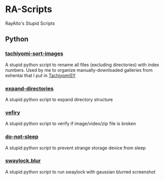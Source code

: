 # RA-Scripts

RayAlto's Stupid Scripts

## Python

### [tachiyomi-sort-images](./python/tachiyomi-sort-images)

A stupid python script to rename all files (excluding directories) with index numbers. Used by me to organize manually-downloaded galleries from exhentai that I put in [TachiyomiSY](https://github.com/jobobby04/tachiyomisy)

### [expand-directories](./python/expand-directory)

A stupid python script to expand directory structure

### [vefiry](./python/verify)

A stupid python script to verify if image/video/zip file is broken

### [do-not-sleep](./python/do-not-sleep)

A stupid python script to prevent strange storage device from sleep

### [swaylock.blur](./python/swaylock.blur)

A stupid python script to run swaylock with gaussian blurred screenshot
